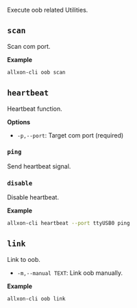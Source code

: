 Execute oob related Utilities.

## `scan`
Scan com port.

**Example**
```bash
allxon-cli oob scan
```

## `heartbeat`
Heartbeat function.

**Options**

- `-p,--port`: Target com port (required)

### `ping`
Send heartbeat signal.

### `disable`
Disable heartbeat.

**Example**
```bash
allxon-cli heartbeat --port ttyUSB0 ping
```

## `link`
Link to oob.

- `-m,--manual TEXT`: Link oob manually.

**Example**
```bash
allxon-cli oob link
```

